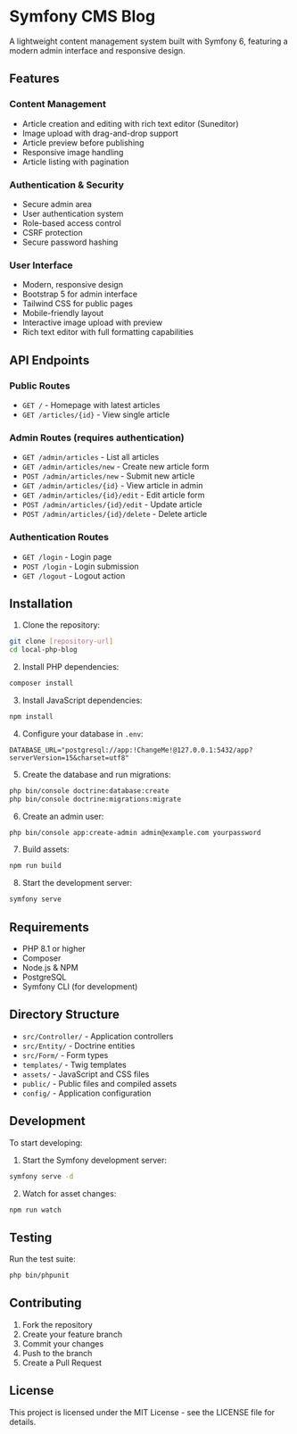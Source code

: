 # Symfony CMS Blog

A lightweight content management system built with Symfony 6, featuring a modern admin interface and responsive design.

## Features

### Content Management
- Article creation and editing with rich text editor (Suneditor)
- Image upload with drag-and-drop support
- Article preview before publishing
- Responsive image handling
- Article listing with pagination

### Authentication & Security
- Secure admin area
- User authentication system
- Role-based access control
- CSRF protection
- Secure password hashing

### User Interface
- Modern, responsive design
- Bootstrap 5 for admin interface
- Tailwind CSS for public pages
- Mobile-friendly layout
- Interactive image upload with preview
- Rich text editor with full formatting capabilities

## API Endpoints

### Public Routes
- `GET /` - Homepage with latest articles
- `GET /articles/{id}` - View single article

### Admin Routes (requires authentication)
- `GET /admin/articles` - List all articles
- `GET /admin/articles/new` - Create new article form
- `POST /admin/articles/new` - Submit new article
- `GET /admin/articles/{id}` - View article in admin
- `GET /admin/articles/{id}/edit` - Edit article form
- `POST /admin/articles/{id}/edit` - Update article
- `POST /admin/articles/{id}/delete` - Delete article

### Authentication Routes
- `GET /login` - Login page
- `POST /login` - Login submission
- `GET /logout` - Logout action

## Installation

1. Clone the repository:
```bash
git clone [repository-url]
cd local-php-blog
```

2. Install PHP dependencies:
```bash
composer install
```

3. Install JavaScript dependencies:
```bash
npm install
```

4. Configure your database in `.env`:
```
DATABASE_URL="postgresql://app:!ChangeMe!@127.0.0.1:5432/app?serverVersion=15&charset=utf8"
```

5. Create the database and run migrations:
```bash
php bin/console doctrine:database:create
php bin/console doctrine:migrations:migrate
```

6. Create an admin user:
```bash
php bin/console app:create-admin admin@example.com yourpassword
```

7. Build assets:
```bash
npm run build
```

8. Start the development server:
```bash
symfony serve
```

## Requirements

- PHP 8.1 or higher
- Composer
- Node.js & NPM
- PostgreSQL
- Symfony CLI (for development)

## Directory Structure

- `src/Controller/` - Application controllers
- `src/Entity/` - Doctrine entities
- `src/Form/` - Form types
- `templates/` - Twig templates
- `assets/` - JavaScript and CSS files
- `public/` - Public files and compiled assets
- `config/` - Application configuration

## Development

To start developing:

1. Start the Symfony development server:
```bash
symfony serve -d
```

2. Watch for asset changes:
```bash
npm run watch
```

## Testing

Run the test suite:
```bash
php bin/phpunit
```

## Contributing

1. Fork the repository
2. Create your feature branch
3. Commit your changes
4. Push to the branch
5. Create a Pull Request

## License

This project is licensed under the MIT License - see the LICENSE file for details. 